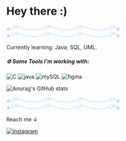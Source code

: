 ### <h1> Hey there :) </h1>

![](https://github.com/bytelisa/bytelisa/blob/main/blueDivider.gif) ![](https://github.com/bytelisa/bytelisa/blob/main/blueDivider.gif)

Currently learning: Java, SQL, UML.

<h5> ⚙️ Some Tools I'm working with: </h5> 
<p align="left">        
          
<img src="https://cdn.jsdelivr.net/gh/devicons/devicon/icons/c/c-line.svg" alt="C" width="45" height="45" />
<img src="https://cdn.jsdelivr.net/gh/devicons/devicon/icons/java/java-original-wordmark.svg" alt="java" width="45" height="45" />
<img src="https://cdn.jsdelivr.net/gh/devicons/devicon/icons/mysql/mysql-original-wordmark.svg" alt="mySQL" width="45" height="45" />
<img src="https://cdn.jsdelivr.net/gh/devicons/devicon/icons/figma/figma-original.svg"  alt="figma" width="45" height="45" />
</p>

![Anurag's GitHub stats](https://github-readme-stats.vercel.app/api?username=bytelisa&show_icons=true&theme=vue&bg_color=00000000&rank_icon=github&include_all_commits=true&text_bold=false)

![](https://github.com/bytelisa/bytelisa/blob/main/blueDivider.gif) ![](https://github.com/bytelisa/bytelisa/blob/main/blueDivider.gif)

<p align="left">       
Reach me &#8595;

[![Instagram](https://img.shields.io/badge/Instagram-E4405F?style=for-the-badge&logo=Instagram&logoColor=white)](https://instagram.com/elisamarzioli?igshid=OGQ5ZDc2ODk2ZA==)

